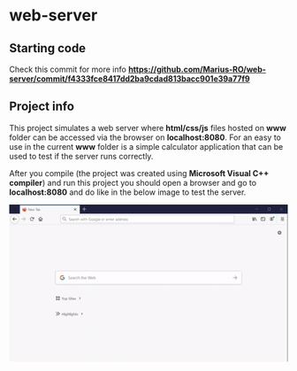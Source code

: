 # web-server

## Starting code

Check this commit for more info **https://github.com/Marius-RO/web-server/commit/f4333fce8417dd2ba9cdad813bacc901e39a77f9**

## Project info

This project simulates a web server where **html/css/js** files hosted on **www** folder can be accessed via the browser on **localhost:8080**. For an easy to use in the current **www** folder is a simple calculator application that can be used to test if the server runs correctly.

After you compile (the project was created using **Microsoft Visual C++ compiler**) and run this project you should open a browser and go to **localhost:8080** and do like in the below image to test the server.

<p align="center">
  <img src="https://github.com/Marius-RO/web-server/blob/master/img/demo.gif" width="750" title="demo-gif">
</p>

